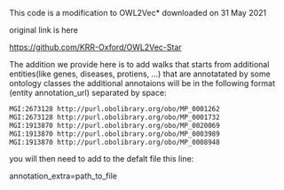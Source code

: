 This code is a modification to OWL2Vec* downloaded on 31 May 2021

original link is here

https://github.com/KRR-Oxford/OWL2Vec-Star


The addition we provide here is to add walks that starts from additional entities(like genes, diseases, protiens, ...) that are annotatated by some ontology classes
the additional annotaions will be in the following format (entity annotation_url) separated by space:

```sh
MGI:2673128 http://purl.obolibrary.org/obo/MP_0001262
MGI:2673128 http://purl.obolibrary.org/obo/MP_0001732
MGI:1913870 http://purl.obolibrary.org/obo/MP_0020069
MGI:1913870 http://purl.obolibrary.org/obo/MP_0003989
MGI:1913870 http://purl.obolibrary.org/obo/MP_0008948
```



you will then need to add to the defalt file this line:

annotation_extra=path_to_file
